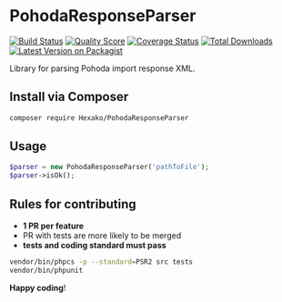 # PohodaResponseParser

[![Build Status][ico-build]][link-build]
[![Quality Score][ico-code-quality]][link-code-quality]
[![Coverage Status][ico-scrutinizer]][link-scrutinizer]
[![Total Downloads][ico-downloads]][link-downloads]
[![Latest Version on Packagist][ico-version]][link-packagist]

Library for parsing Pohoda import response XML.
## Install via Composer

``` bash
composer require Hexako/PohodaResponseParser
```

## Usage

``` php
$parser = new PohodaResponseParser('pathToFile');
$parser->isOk();
```

## Rules for contributing

- **1 PR per feature**
- PR with tests are more likely to be merged 
- **tests and coding standard must pass**

```bash
vendor/bin/phpcs -p --standard=PSR2 src tests
vendor/bin/phpunit
```

**Happy coding**!

[ico-version]: https://poser.pugx.org/jakubdusek/pohoda-response-parser/version?format=flat-square
[ico-build]: https://scrutinizer-ci.com/g/jakubdusek/PohodaResponseParser/badges/build.png?b=master
[ico-scrutinizer]: https://img.shields.io/scrutinizer/coverage/g/jakubdusek/PohodaResponseParser.svg?style=flat-square
[ico-code-quality]: https://img.shields.io/scrutinizer/g/jakubdusek/PohodaResponseParser.svg?style=flat-square
[ico-downloads]: https://poser.pugx.org/jakubdusek/pohoda-response-parser/downloads?format=flat-square

[link-packagist]: https://packagist.org/packages/jakubdusek/pohoda-response-parser
[link-build]: https://scrutinizer-ci.com/g/jakubdusek/PohodaResponseParser/build-status/master
[link-scrutinizer]: https://scrutinizer-ci.com/g/jakubdusek/PohodaResponseParser/code-structure
[link-code-quality]: https://scrutinizer-ci.com/g/jakubdusek/PohodaResponseParser
[link-downloads]: https://packagist.org/packages/jakubdusek/pohoda-response-parser
